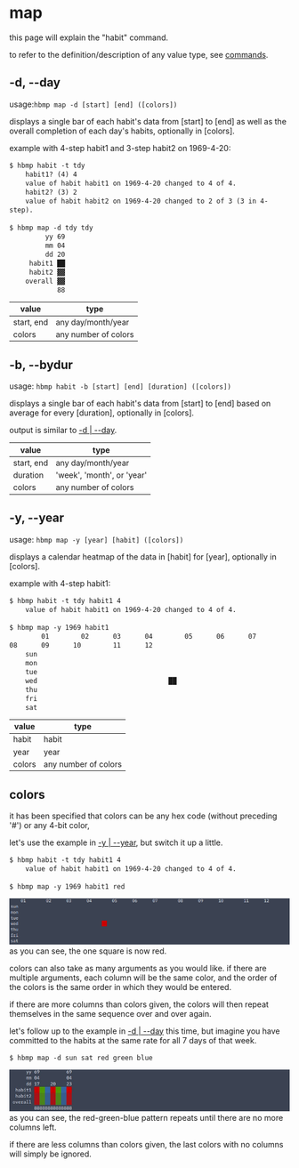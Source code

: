 # map
this page will explain the "habit" command.

to refer to the definition/description of any value type, see [commands](index.html/#value-types).

## -d, --day
usage:`hbmp map -d [start] [end] ([colors])` 

displays a single bar of each habit's data from [start] to [end] as well as the overall completion of each day's habits, optionally in [colors].

example with 4-step habit1 and 3-step habit2 on 1969-4-20:
```
$ hbmp habit -t tdy
    habit1? (4) 4
    value of habit habit1 on 1969-4-20 changed to 4 of 4.
    habit2? (3) 2
    value of habit habit2 on 1969-4-20 changed to 2 of 3 (3 in 4-step).

$ hbmp map -d tdy tdy
         yy 69
         mm 04
         dd 20
     habit1 ██
     habit2 ▓▓
    overall ▓▓
            88
```

| value | type |
| ----- | ---- |
| start, end | any day/month/year |
| colors | any number of colors |

## -b, --bydur
usage: `hbmp habit -b [start] [end] [duration] ([colors])`

displays a single bar of each habit's data from [start] to [end] based on average for every [duration], optionally in [colors].

output is similar to [ -d | --day](#-d---day).

| value | type |
| ----- | ---- |
| start, end | any day/month/year |
| duration | 'week', 'month', or 'year'
| colors | any number of colors |

## -y, --year

usage: `hbmp map -y [year] [habit] ([colors])`

displays a calendar heatmap of the data in [habit] for [year], optionally in [colors].

example with 4-step habit1:
```
$ hbmp habit -t tdy habit1 4
    value of habit habit1 on 1969-4-20 changed to 4 of 4.

$ hbmp map -y 1969 habit1
        01        02      03      04        05      06      07        08      09      10        11      12
    sun                                                                                                           
    mon                                                                                                           
    tue                                                                                                           
    wed                                 ██                                                                        
    thu                                                                                                           
    fri                                                                                                           
    sat                                                                                                           
```
| value | type |
| ----- | ---- |
| habit | habit |
| year  | year  |
| colors | any number of colors |

## colors
it has been specified that colors can be any hex code (without preceding '#') or any 4-bit color,

let's use the example in [ -y | --year](#-y---year), but switch it up a little.
```
$ hbmp habit -t tdy habit1 4
    value of habit habit1 on 1969-4-20 changed to 4 of 4.

$ hbmp map -y 1969 habit1 red
```
![output of "hbmp map -y 1969 habit1". due to site limitations, we will only be able to display the output through an image.](red.jpg)
as you can see, the one square is now red.

colors can also take as many arguments as you would like. if there are multiple arguments, each column will be the same color, and the order of the colors is the same order in which they would be entered.

if there are more columns than colors given, the colors will then repeat themselves in the same sequence over and over again.

let's follow up to the example in [ -d | --day](#-d---day) this time, but imagine you have committed to the habits at the same rate for all 7 days of that week.
```
$ hbmp map -d sun sat red green blue
```
![output of "hbmp map -y 1969 habit1". due to site limitations, we will only be able to display the output through an image. ><](rgb.jpg)
as you can see, the red-green-blue pattern repeats until there are no more columns left.

if there are less columns than colors given, the last colors with no columns will simply be ignored.
